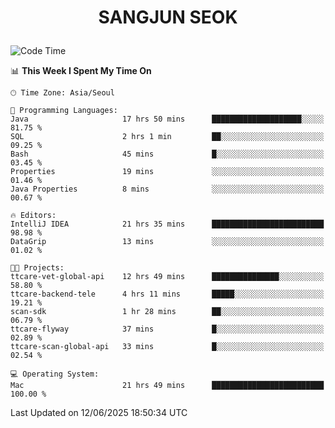 <h1>
 <p align="center">
   SANGJUN SEOK
 </p>
</h1>

<!--START_SECTION:waka-->
![Code Time](http://img.shields.io/badge/Code%20Time-4%2C384%20hrs%2022%20mins-blue)

📊 **This Week I Spent My Time On** 

```text
🕑︎ Time Zone: Asia/Seoul

💬 Programming Languages: 
Java                     17 hrs 50 mins      ████████████████████░░░░░   81.75 % 
SQL                      2 hrs 1 min         ██░░░░░░░░░░░░░░░░░░░░░░░   09.25 % 
Bash                     45 mins             █░░░░░░░░░░░░░░░░░░░░░░░░   03.45 % 
Properties               19 mins             ░░░░░░░░░░░░░░░░░░░░░░░░░   01.46 % 
Java Properties          8 mins              ░░░░░░░░░░░░░░░░░░░░░░░░░   00.67 % 

🔥 Editors: 
IntelliJ IDEA            21 hrs 35 mins      █████████████████████████   98.98 % 
DataGrip                 13 mins             ░░░░░░░░░░░░░░░░░░░░░░░░░   01.02 % 

🐱‍💻 Projects: 
ttcare-vet-global-api    12 hrs 49 mins      ███████████████░░░░░░░░░░   58.80 % 
ttcare-backend-tele      4 hrs 11 mins       █████░░░░░░░░░░░░░░░░░░░░   19.21 % 
scan-sdk                 1 hr 28 mins        ██░░░░░░░░░░░░░░░░░░░░░░░   06.79 % 
ttcare-flyway            37 mins             █░░░░░░░░░░░░░░░░░░░░░░░░   02.89 % 
ttcare-scan-global-api   33 mins             █░░░░░░░░░░░░░░░░░░░░░░░░   02.54 % 

💻 Operating System: 
Mac                      21 hrs 49 mins      █████████████████████████   100.00 % 
```


 Last Updated on 12/06/2025 18:50:34 UTC
<!--END_SECTION:waka-->
